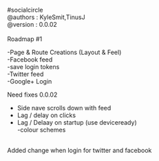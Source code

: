 #socialcircle
<br />
@authors : KyleSmit,TinusJ<br />
@version : 0.0.02<br />
<br />
Roadmap #1<br />

-Page & Route Creations (Layout & Feel)<br />
-Facebook feed<br />
-save login tokens <br />
-Twitter feed<br />
-Google+ Login<br />

Need fixes 0.0.02<br />
- Side nave scrolls down with feed<br />
- Lag / delay on clicks<br />
- Lag / Delaay on startup (use deviceready)<br />
-colour schemes
<br />
Added change when login for twitter and facebook


